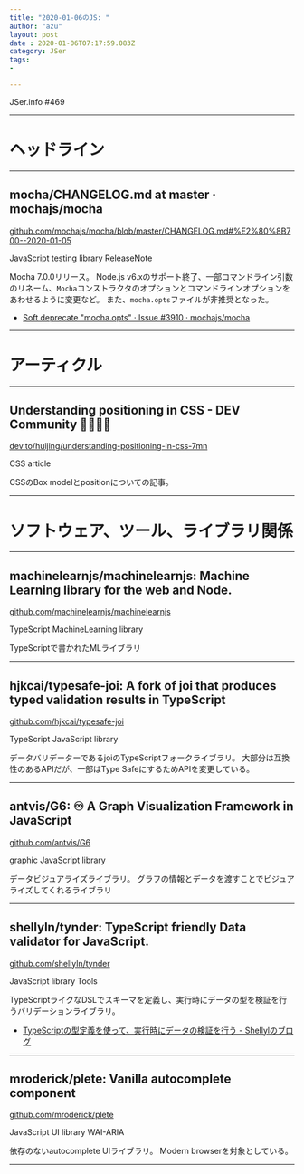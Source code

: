 ```yaml
---
title: "2020-01-06のJS: "
author: "azu"
layout: post
date : 2020-01-06T07:17:59.083Z
category: JSer
tags:
-

---
```


JSer.info #469

----

<h1 class="site-genre">ヘッドライン</h1>

----

## mocha/CHANGELOG.md at master · mochajs/mocha
[github.com/mochajs/mocha/blob/master/CHANGELOG.md#%E2%80%8B700--2020-01-05](https://github.com/mochajs/mocha/blob/master/CHANGELOG.md#%E2%80%8B700--2020-01-05 "mocha/CHANGELOG.md at master · mochajs/mocha")
<p class="jser-tags jser-tag-icon"><span class="jser-tag">JavaScript</span> <span class="jser-tag">testing</span> <span class="jser-tag">library</span> <span class="jser-tag">ReleaseNote</span></p>

Mocha 7.0.0リリース。
Node.js v6.xのサポート終了、一部コマンドライン引数のリネーム、`Mocha`コンストラクタのオプションとコマンドラインオプションをあわせるように変更など。
また、`mocha.opts`ファイルが非推奨となった。

- [Soft deprecate &quot;mocha.opts&quot; · Issue #3910 · mochajs/mocha](https://github.com/mochajs/mocha/issues/3910 "Soft deprecate &amp;quot;mocha.opts&amp;quot; · Issue #3910 · mochajs/mocha")

----
<h1 class="site-genre">アーティクル</h1>

----

## Understanding positioning in CSS - DEV Community 👩‍💻👨‍💻
[dev.to/huijing/understanding-positioning-in-css-7mn](https://dev.to/huijing/understanding-positioning-in-css-7mn "Understanding positioning in CSS - DEV Community 👩‍💻👨‍💻")
<p class="jser-tags jser-tag-icon"><span class="jser-tag">CSS</span> <span class="jser-tag">article</span></p>

CSSのBox modelとpositionについての記事。


----
<h1 class="site-genre">ソフトウェア、ツール、ライブラリ関係</h1>

----

## machinelearnjs/machinelearnjs: Machine Learning library for the web and Node.
[github.com/machinelearnjs/machinelearnjs](https://github.com/machinelearnjs/machinelearnjs "machinelearnjs/machinelearnjs: Machine Learning library for the web and Node.")
<p class="jser-tags jser-tag-icon"><span class="jser-tag">TypeScript</span> <span class="jser-tag">MachineLearning</span> <span class="jser-tag">library</span></p>

TypeScriptで書かれたMLライブラリ


----

## hjkcai/typesafe-joi: A fork of joi that produces typed validation results in TypeScript
[github.com/hjkcai/typesafe-joi](https://github.com/hjkcai/typesafe-joi "hjkcai/typesafe-joi: A fork of joi that produces typed validation results in TypeScript")
<p class="jser-tags jser-tag-icon"><span class="jser-tag">TypeScript</span> <span class="jser-tag">JavaScript</span> <span class="jser-tag">library</span></p>

データバリデーターであるjoiのTypeScriptフォークライブラリ。
大部分は互換性のあるAPIだが、一部はType SafeにするためAPIを変更している。


----

## antvis/G6: ♾ A Graph Visualization Framework in JavaScript
[github.com/antvis/G6](https://github.com/antvis/G6 "antvis/G6: ♾ A Graph Visualization Framework in JavaScript")
<p class="jser-tags jser-tag-icon"><span class="jser-tag">graphic</span> <span class="jser-tag">JavaScript</span> <span class="jser-tag">library</span></p>

データビジュアライズライブラリ。
グラフの情報とデータを渡すことでビジュアライズしてくれるライブラリ


----

## shellyln/tynder: TypeScript friendly Data validator for JavaScript.
[github.com/shellyln/tynder](https://github.com/shellyln/tynder "shellyln/tynder: TypeScript friendly Data validator for JavaScript.")
<p class="jser-tags jser-tag-icon"><span class="jser-tag">JavaScript</span> <span class="jser-tag">library</span> <span class="jser-tag">Tools</span></p>

TypeScriptライクなDSLでスキーマを定義し、実行時にデータの型を検証を行うバリデーションライブラリ。

- [TypeScriptの型定義を使って、実行時にデータの検証を行う - Shellylのブログ](https://shellyln.hatenablog.com/entry/2020/01/05/161345 "TypeScriptの型定義を使って、実行時にデータの検証を行う - Shellylのブログ")

----

## mroderick/plete: Vanilla autocomplete component
[github.com/mroderick/plete](https://github.com/mroderick/plete "mroderick/plete: Vanilla autocomplete component")
<p class="jser-tags jser-tag-icon"><span class="jser-tag">JavaScript</span> <span class="jser-tag">UI</span> <span class="jser-tag">library</span> <span class="jser-tag">WAI-ARIA</span></p>

依存のないautocomplete UIライブラリ。
Modern browserを対象としている。


----
